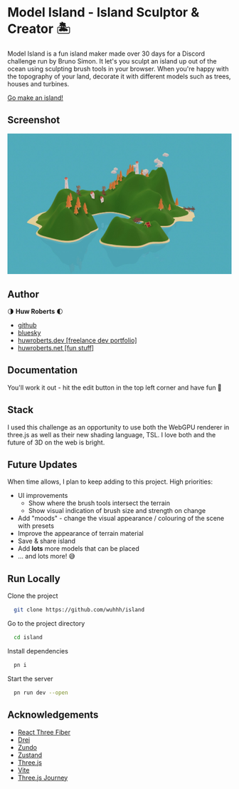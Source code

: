 
# Model Island - Island Sculptor & Creator 🏝️

Model Island is a fun island maker made over 30 days for a Discord challenge run by Bruno Simon. It let's you sculpt an island up out of the ocean using sculpting brush tools in your browser. When you're happy with the topography of your land, decorate it with different models such as trees, houses and turbines.

[Go make an island!](https://play.huwroberts.dev/island)

## Screenshot

![Island Screenshot](/public/screenshots/island--example-lg@2x.jpg)


## Author

🌗 **Huw Roberts** 🌓

- [github](https://github.com/wuhhh)
- [bluesky](https://bsky.app/profile/huwroberts.net)
- [huwroberts.dev \[freelance dev portfolio\]](https://huwroberts.dev)
- [huwroberts.net \[fun stuff\]](https://huwroberts.net)



## Documentation

You'll work it out - hit the edit button in the top left corner and have fun 🤩

## Stack

I used this challenge as an opportunity to use both the WebGPU renderer in three.js as well as their new shading language, TSL. I love both and the future of 3D on the web is bright.

## Future Updates

When time allows, I plan to keep adding to this project. High priorities:

- UI improvements
    - Show where the brush tools intersect the terrain
    - Show visual indication of brush size and strength on change 
- Add "moods" - change the visual appearance / colouring of the scene with presets 
- Improve the appearance of terrain material
- Save & share island
- Add **lots** more models that can be placed
- ... and lots more! 😅
## Run Locally

Clone the project

```bash
  git clone https://github.com/wuhhh/island
```

Go to the project directory

```bash
  cd island
```

Install dependencies

```bash
  pn i
```

Start the server

```bash
  pn run dev --open
```


## Acknowledgements

- [React Three Fiber](https://docs.pmnd.rs/react-three-fiber/)
- [Drei](https://github.com/pmndrs/drei)
- [Zundo](https://github.com/charkour/zundo)
- [Zustand](https://zustand.docs.pmnd.rs/getting-started/introduction)
- [Three.js](https://threejs.org/docs/index.html#manual/en/introduction/Creating-a-scene)
- [Vite](https://vitejs.dev/guide/)
- [Three.js Journey](https://threejsjourney.com)

